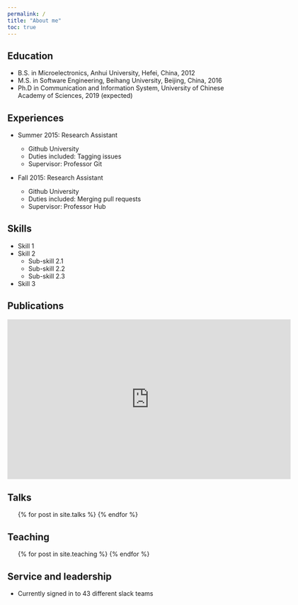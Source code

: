 ```yaml
---
permalink: /
title: "About me"
toc: true
---
```


## Education

* B.S. in Microelectronics, Anhui University, Hefei, China, 2012
* M.S. in Software Engineering, Beihang University, Beijing, China, 2016
* Ph.D in Communication and Information System, University of Chinese Academy of Sciences, 2019 (expected)

## Experiences

* Summer 2015: Research Assistant
  * Github University
  * Duties included: Tagging issues
  * Supervisor: Professor Git

* Fall 2015: Research Assistant
  * Github University
  * Duties included: Merging pull requests
  * Supervisor: Professor Hub
  
## Skills




* Skill 1
* Skill 2
  * Sub-skill 2.1
  * Sub-skill 2.2
  * Sub-skill 2.3
* Skill 3

## Publications


<iframe width="640" height="360" src="https://youtu.be/GcR-4sVL_1o" frameborder="0" allowfullscreen></iframe>

## Talks

  <ul>{% for post in site.talks %}
  {% endfor %}</ul>
  
## Teaching

  <ul>{% for post in site.teaching %}
  {% endfor %}</ul>
  
## Service and leadership

* Currently signed in to 43 different slack teams
